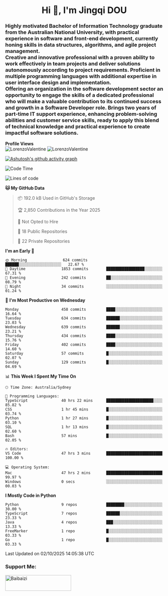 <h1 align="center">Hi 👋, I'm Jingqi DOU</h1>
<h3 align="left">
Highly motivated Bachelor of Information Technology graduate from the Australian National University, with practical experience in software and front-end development, currently honing skills in data structures, algorithms, and agile project management. <br>
Creative and innovative professional with a proven ability to work effectively in team projects and deliver solutions autonomously according to project requirements. Proficient in multiple programming languages with additional expertise in user interface design and implementation. <br>
Offering an organization in the software development sector an opportunity to engage the skills of a dedicated professional who will make a valuable contribution to its continued success and growth in a Software Developer role. Brings two years of part-time IT support experience, enhancing problem-solving abilities and customer service skills, ready to apply this blend of technical knowledge and practical experience to create impactful software solutions. 
</h3>

**Profile Views**<br>
<img src="https://count.getloli.com/@LorenzoValentine?name=LorenzoValentine&theme=asoul&padding=7&offset=0&align=center&scale=2&pixelated=1&darkmode=auto&prefix=020315" alt="LorenzoValentine" theme="rule34" />
<img src="https://count.getloli.com/@LorenzoValentine?name=LorenzoValentine&theme=food&padding=7&offset=0&align=center&scale=2&pixelated=1&darkmode=auto&prefix=020315" alt="LorenzoValentine" theme="rule34" />

[![Ashutosh's github activity graph](https://github-readme-activity-graph.vercel.app/graph?username=LorenzoValentine)](https://github.com/ashutosh00710/github-readme-activity-graph)

<!--START_SECTION:waka-->
![Code Time](http://img.shields.io/badge/Code%20Time-2%2C436%20hrs%2057%20mins-blue)

![Lines of code](https://img.shields.io/badge/From%20Hello%20World%20I%27ve%20Written-636.2%20thousand%20lines%20of%20code-blue)

**🐱 My GitHub Data** 

> 📦 192.0 kB Used in GitHub's Storage 
 > 
> 🏆 2,850 Contributions in the Year 2025
 > 
> 🚫 Not Opted to Hire
 > 
> 📜 18 Public Repositories 
 > 
> 🔑 22 Private Repositories 
 > 
**I'm an Early 🐤** 

```text
🌞 Morning                624 commits         ██████░░░░░░░░░░░░░░░░░░░   22.67 % 
🌆 Daytime                1853 commits        █████████████████░░░░░░░░   67.31 % 
🌃 Evening                242 commits         ██░░░░░░░░░░░░░░░░░░░░░░░   08.79 % 
🌙 Night                  34 commits          ░░░░░░░░░░░░░░░░░░░░░░░░░   01.24 % 
```
📅 **I'm Most Productive on Wednesday** 

```text
Monday                   458 commits         ████░░░░░░░░░░░░░░░░░░░░░   16.64 % 
Tuesday                  634 commits         ██████░░░░░░░░░░░░░░░░░░░   23.03 % 
Wednesday                639 commits         ██████░░░░░░░░░░░░░░░░░░░   23.21 % 
Thursday                 434 commits         ████░░░░░░░░░░░░░░░░░░░░░   15.76 % 
Friday                   402 commits         ████░░░░░░░░░░░░░░░░░░░░░   14.60 % 
Saturday                 57 commits          █░░░░░░░░░░░░░░░░░░░░░░░░   02.07 % 
Sunday                   129 commits         █░░░░░░░░░░░░░░░░░░░░░░░░   04.69 % 
```


📊 **This Week I Spent My Time On** 

```text
🕑︎ Time Zone: Australia/Sydney

💬 Programming Languages: 
TypeScript               40 hrs 22 mins      █████████████████████░░░░   85.82 % 
CSS                      1 hr 45 mins        █░░░░░░░░░░░░░░░░░░░░░░░░   03.74 % 
Python                   1 hr 27 mins        █░░░░░░░░░░░░░░░░░░░░░░░░   03.10 % 
SQL                      1 hr 13 mins        █░░░░░░░░░░░░░░░░░░░░░░░░   02.60 % 
Bash                     57 mins             █░░░░░░░░░░░░░░░░░░░░░░░░   02.05 % 

🔥 Editors: 
VS Code                  47 hrs 3 mins       █████████████████████████   100.00 % 

💻 Operating System: 
Mac                      47 hrs 2 mins       █████████████████████████   99.97 % 
Windows                  0 secs              ░░░░░░░░░░░░░░░░░░░░░░░░░   00.03 % 
```

**I Mostly Code in Python** 

```text
Python                   9 repos             ████████░░░░░░░░░░░░░░░░░   30.00 % 
TypeScript               7 repos             ██████░░░░░░░░░░░░░░░░░░░   23.33 % 
Java                     4 repos             ███░░░░░░░░░░░░░░░░░░░░░░   13.33 % 
FreeMarker               1 repo              █░░░░░░░░░░░░░░░░░░░░░░░░   03.33 % 
Go                       1 repo              █░░░░░░░░░░░░░░░░░░░░░░░░   03.33 % 
```




 Last Updated on 02/10/2025 14:05:38 UTC
<!--END_SECTION:waka-->

<!-- [![willianrod's wakatime stats](https://github-readme-stats.vercel.app/api/wakatime?username=lorenzoval2050)](https://github.com/anuraghazra/github-readme-stats) -->


<h3 align="left">Support Me:</h3>
<p><a href="https://www.buymeacoffee.com/Baibaizi"> <img align="left" src="https://cdn.buymeacoffee.com/buttons/v2/default-yellow.png" height="50" width="210" alt="Baibaizi" /></a></p><br><br>
